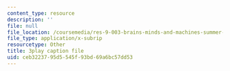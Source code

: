 ```yaml
---
content_type: resource
description: ''
file: null
file_location: /coursemedia/res-9-003-brains-minds-and-machines-summer-course-summer-2015/ceb3223795d5545f93bd69a6bc57dd53_hRAlCx8Xd0Q.vtt
file_type: application/x-subrip
resourcetype: Other
title: 3play caption file
uid: ceb32237-95d5-545f-93bd-69a6bc57dd53
---
```


